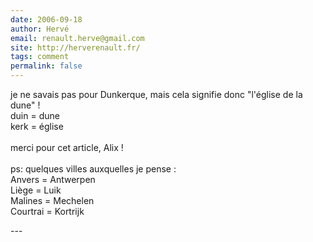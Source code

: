 ```yaml
---
date: 2006-09-18
author: Hervé
email: renault.herve@gmail.com
site: http://herverenault.fr/
tags: comment
permalink: false
---
```


<p>je ne savais pas pour Dunkerque, mais cela signifie donc &quot;l'église de la dune&quot; !<br />
duin = dune<br />
kerk = église<br />
<br />
merci pour cet article, Alix !<br />
<br />
ps: quelques villes auxquelles je pense :<br />
Anvers = Antwerpen<br />
Liège = Luik<br />
Malines = Mechelen<br />
Courtrai = Kortrijk<br />
</p>
---